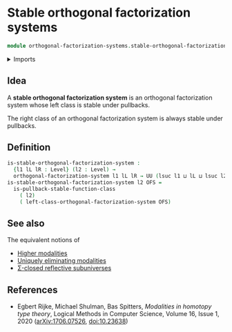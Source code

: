 # Stable orthogonal factorization systems

```agda
module orthogonal-factorization-systems.stable-orthogonal-factorization-systems where
```

<details><summary>Imports</summary>

```agda
open import foundation.universe-levels

open import orthogonal-factorization-systems.function-classes
open import orthogonal-factorization-systems.orthogonal-factorization-systems
```

</details>

## Idea

A **stable orthogonal factorization system** is an orthogonal factorization
system whose left class is stable under pullbacks.

The right class of an orthogonal factorization system is always stable under
pullbacks.

## Definition

```agda
is-stable-orthogonal-factorization-system :
  {l1 lL lR : Level} (l2 : Level) →
  orthogonal-factorization-system l1 lL lR → UU (lsuc l1 ⊔ lL ⊔ lsuc l2)
is-stable-orthogonal-factorization-system l2 OFS =
  is-pullback-stable-function-class
    ( l2)
    ( left-class-orthogonal-factorization-system OFS)
```

## See also

The equivalent notions of

- [Higher modalities](orthogonal-factorization-systems.higher-modalities.md)
- [Uniquely eliminating modalities](orthogonal-factorization-systems.uniquely-eliminating-modalities.md)
- [Σ-closed reflective subuniverses](orthogonal-factorization-systems.sigma-closed-reflective-subuniverses.md)

## References

- Egbert Rijke, Michael Shulman, Bas Spitters, _Modalities in homotopy type
  theory_, Logical Methods in Computer Science, Volume 16, Issue 1, 2020
  ([arXiv:1706.07526](https://arxiv.org/abs/1706.07526),
  [doi:10.23638](https://doi.org/10.23638/LMCS-16%281%3A2%292020))
